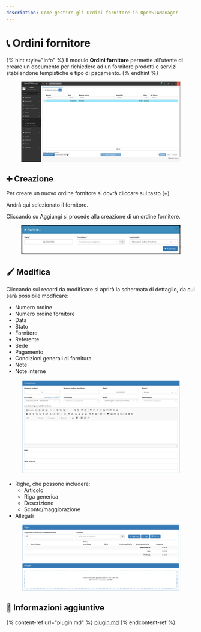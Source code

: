 ```yaml
---
description: Come gestire gli Ordini fornitore in OpenSTAManager
---
```


# 📞 Ordini fornitore

{% hint style="info" %}
Il modulo **Ordini fornitore** permette all'utente di creare un documento per richiedere ad un fornitore prodotti e servizi stabilendone tempistiche e tipo di pagamento.
{% endhint %}

<figure><img src="../../../../.gitbook/assets/immagine (765).png" alt=""><figcaption></figcaption></figure>

## ➕ Creazione

Per creare un nuovo ordine fornitore si dovrà cliccare sul tasto (+).

Andrà qui selezionato il fornitore.

Cliccando su Aggiungi si procede alla creazione di un ordine fornitore.

<figure><img src="../../../../.gitbook/assets/immagine (263).png" alt=""><figcaption></figcaption></figure>

## 🖌️ Modifica

Cliccando sul record da modificare si aprirà la schermata di dettaglio, da cui sarà possibile modficare:

* Numero ordine
* Numero ordine fornitore
* Data
* Stato
* Fornitore
* Referente
* Sede
* Pagamento
* Condizioni generali di fornitura
* Note
* Note interne

<figure><img src="../../../../.gitbook/assets/immagine (284).png" alt=""><figcaption></figcaption></figure>

* Righe, che possono includere:
  * Articolo
  * Riga generica
  * Descrizione
  * Sconto/maggiorazione
* Allegati

<figure><img src="../../../../.gitbook/assets/immagine (262).png" alt=""><figcaption></figcaption></figure>

## 🔽 Informazioni aggiuntive

{% content-ref url="plugin.md" %}
[plugin.md](plugin.md)
{% endcontent-ref %}
